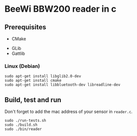 # BeeWi BBW200 reader in c

## Prerequisites
+ CMake
* GLib
* Gattlib
### Linux (Debian)
```
sudo apt-get install libglib2.0-dev
sudo apt-get install cmake
sudo apt-get install libbluetooth-dev libreadline-dev
```


## Build, test and run
Don't forget to add the mac address of your sensor in `reader.c`.

```
sudo ./run-tests.sh
sudo ./build.sh
sudo ./bin/reader
```